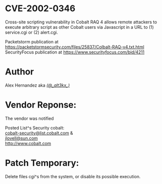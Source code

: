 # CVE-2002-0346
Cross-site scripting vulnerability in Cobalt RAQ 4 allows remote attackers to execute arbitrary script as other Cobalt users via Javascript in a URL to (1) service.cgi or (2) alert.cgi.

Packetstorm publication at https://packetstormsecurity.com/files/25837/Colbalt-RAQ-v4.txt.html <br>
SecurityFocus publication at https://www.securityfocus.com/bid/4211 <br>

# Author
Alex Hernandez aka <em><a href="https://twitter.com/_alt3kx_" rel="nofollow">(@\_alt3kx\_)</a></em>

# Vendor Reponse: 

The vendor was notified

Posted List^s Security cobalt:<br>
cobalt-security@list.cobalt.com &<br>
jlovell@sun.com<br>
http://www.cobalt.com<br>

# Patch Temporary:
Delete files cgi^s from the system, or disable its possible execution.<br>

